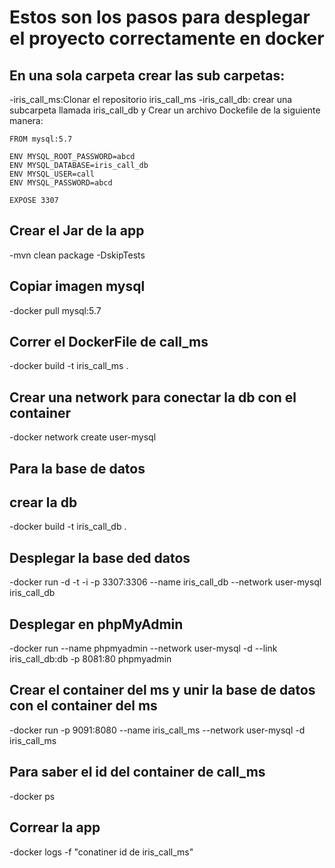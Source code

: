 # Estos son los pasos para desplegar el proyecto correctamente en docker
## En una sola carpeta crear las sub carpetas:

-iris_call_ms:Clonar el repositorio iris_call_ms
-iris_call_db: crear una subcarpeta llamada iris_call_db y Crear un archivo Dockefile de la siguiente manera:
	
	FROM mysql:5.7

	ENV MYSQL_ROOT_PASSWORD=abcd
	ENV MYSQL_DATABASE=iris_call_db
	ENV MYSQL_USER=call
	ENV MYSQL_PASSWORD=abcd

	EXPOSE 3307

## Crear el Jar de la app
-mvn clean package -DskipTests

## Copiar imagen mysql
-docker pull mysql:5.7

## Correr el DockerFile de call_ms
-docker build -t iris_call_ms .

## Crear una network para conectar la db con el container
-docker network create user-mysql

## Para la base de datos
## crear la db
-docker build -t iris_call_db .

## Desplegar la base ded datos
-docker run -d -t -i -p 3307:3306 --name iris_call_db --network user-mysql iris_call_db

## Desplegar en phpMyAdmin
-docker run --name phpmyadmin --network user-mysql -d --link iris_call_db:db -p 8081:80 phpmyadmin

## Crear el container del ms y unir la base de datos con el container del ms
-docker run -p 9091:8080 --name iris_call_ms --network user-mysql -d iris_call_ms

## Para saber el id del container de call_ms
-docker ps

## Correar la app
-docker logs -f "conatiner id de iris_call_ms"
